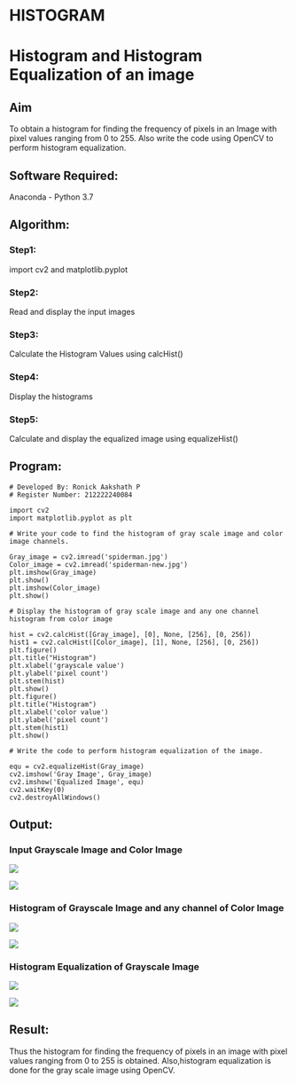 # HISTOGRAM
# Histogram and Histogram Equalization of an image
## Aim
To obtain a histogram for finding the frequency of pixels in an Image with pixel values ranging from 0 to 255. Also write the code using OpenCV to perform histogram equalization.

## Software Required:
Anaconda - Python 3.7

## Algorithm:
### Step1:
import cv2 and matplotlib.pyplot

### Step2:
Read and display the input images

### Step3:
Calculate the Histogram Values using calcHist()

### Step4:
Display the histograms

### Step5:
Calculate and display the equalized image using equalizeHist()

## Program:
```
# Developed By: Ronick Aakshath P
# Register Number: 212222240084

import cv2
import matplotlib.pyplot as plt

# Write your code to find the histogram of gray scale image and color image channels.

Gray_image = cv2.imread('spiderman.jpg')
Color_image = cv2.imread('spiderman-new.jpg')
plt.imshow(Gray_image)
plt.show()
plt.imshow(Color_image)
plt.show()

# Display the histogram of gray scale image and any one channel histogram from color image

hist = cv2.calcHist([Gray_image], [0], None, [256], [0, 256])
hist1 = cv2.calcHist([Color_image], [1], None, [256], [0, 256])
plt.figure()
plt.title("Histogram")
plt.xlabel('grayscale value')
plt.ylabel('pixel count')
plt.stem(hist)
plt.show()
plt.figure()
plt.title("Histogram")
plt.xlabel('color value')
plt.ylabel('pixel count')
plt.stem(hist1)
plt.show()

# Write the code to perform histogram equalization of the image. 

equ = cv2.equalizeHist(Gray_image)
cv2.imshow('Gray Image', Gray_image)
cv2.imshow('Equalized Image', equ)
cv2.waitKey(0)
cv2.destroyAllWindows()

```
## Output:
### Input Grayscale Image and Color Image
![](g_img_plt.png)

![](c_img_plt.png)
### Histogram of Grayscale Image and any channel of Color Image
![](h_g_plt.png)

![](h_c_plt.png)
### Histogram Equalization of Grayscale Image
![](g_img.png)

![](equ_img.png)
## Result: 
Thus the histogram for finding the frequency of pixels in an image with pixel values ranging from 0 to 255 is obtained. Also,histogram equalization is done for the gray scale image using OpenCV.
